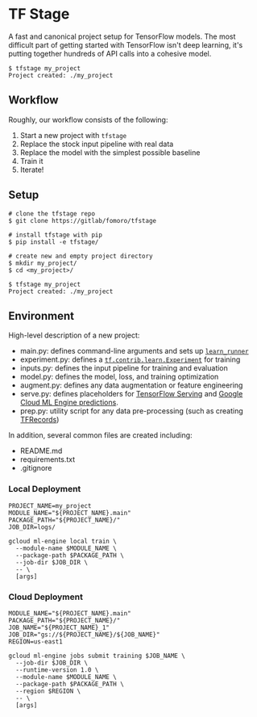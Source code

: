 # TF Stage

A fast and canonical project setup for TensorFlow models. The most difficult part of getting started with TensorFlow isn't deep learning, it's putting together hundreds of API calls into a cohesive model.

```
$ tfstage my_project
Project created: ./my_project
```

## Workflow

Roughly, our workflow consists of the following:

1. Start a new project with `tfstage`
2. Replace the stock input pipeline with real data
3. Replace the model with the simplest possible baseline
4. Train it
5. Iterate!

## Setup

```
# clone the tfstage repo
$ git clone https://gitlab/fomoro/tfstage 

# install tfstage with pip
$ pip install -e tfstage/

# create new and empty project directory
$ mkdir my_project/
$ cd <my_project>/

$ tfstage my_project
Project created: ./my_project
```

## Environment

High-level description of a new project:

- main.py: defines command-line arguments and sets up [`learn_runner`](https://goo.gl/I6TwxA)
- experiment.py: defines a [`tf.contrib.learn.Experiment`](https://goo.gl/nMvwLx) for training
- inputs.py: defines the input pipeline for training and evaluation
- model.py: defines the model, loss, and training optimization
- augment.py: defines any data augmentation or feature engineering
- serve.py: defines placeholders for [TensorFlow Serving](https://goo.gl/bM3jpA) and [Google Cloud ML Engine predictions](https://goo.gl/yTBv2e).
- prep.py: utility script for any data pre-processing (such as creating [TFRecords](https://goo.gl/bpm3zW))

In addition, several common files are created including:

- README.md
- requirements.txt
- .gitignore

### Local Deployment

```
PROJECT_NAME=my_project
MODULE_NAME="${PROJECT_NAME}.main"
PACKAGE_PATH="${PROJECT_NAME}/"
JOB_DIR=logs/

gcloud ml-engine local train \
  --module-name $MODULE_NAME \
  --package-path $PACKAGE_PATH \
  --job-dir $JOB_DIR \
  -- \
  [args]
```

### Cloud Deployment

```
MODULE_NAME="${PROJECT_NAME}.main"
PACKAGE_PATH="${PROJECT_NAME}/"
JOB_NAME="${PROJECT_NAME}_1"
JOB_DIR="gs://${PROJECT_NAME}/${JOB_NAME}"
REGION=us-east1

gcloud ml-engine jobs submit training $JOB_NAME \
  --job-dir $JOB_DIR \
  --runtime-version 1.0 \
  --module-name $MODULE_NAME \
  --package-path $PACKAGE_PATH \
  --region $REGION \
  -- \
  [args]
```
